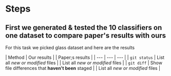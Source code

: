# Steps 
## First we generated & tested the 10 classifiers on one dataset to compare paper's results with ours
For this task we picked glass dataset and here are the results 

| Method | Our results | | Paper;s results |
| --- | --- | --- |
| `git status` | List all *new or modified* files | | List all *new or modified* files |
| `git diff` | Show file differences that **haven't been** staged | | List all *new or modified* files |

